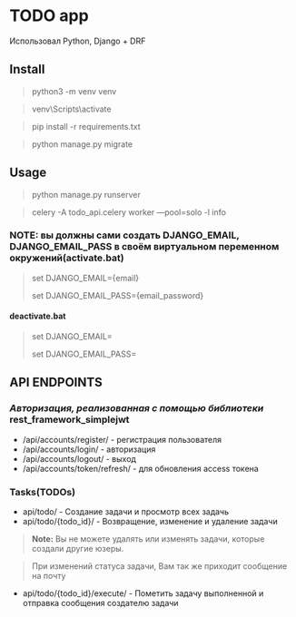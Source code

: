 # TODO app
Использовал Python, Django + DRF

## Install
> python3 -m venv venv

> venv\Scripts\activate

> pip install -r requirements.txt

> python manage.py migrate

## Usage

> python manage.py runserver

> celery -A todo_api.celery worker —pool=solo -l info

### **NOTE:** вы должны сами создать DJANGO_EMAIL, DJANGO_EMAIL_PASS в своём виртуальном переменном окружений(activate.bat)
> set DJANGO_EMAIL={email} 
> 
> set DJANGO_EMAIL_PASS={email_password}
#### deactivate.bat
> set DJANGO_EMAIL=
> 
> set DJANGO_EMAIL_PASS=

## API ENDPOINTS
### _Авторизация, реализованная с помощью библиотеки_ rest_framework_simplejwt
- /api/accounts/register/ - регистрация пользователя
- /api/accounts/login/ - авторизация
- /api/accounts/logout/ - выход
- /api/accounts/token/refresh/ - для обновления access токена

### Tasks(TODOs)
- api/todo/ - Создание задачи и просмотр всех задачь
- api/todo/{todo_id}/ - Возвращение, изменение и удаление задачи
> **Note:** Вы не можете удалять или изменять задачи, которые создали другие юзеры.

> При изменений статуса задачи, Вам так же приходит сообщение на почту
- api/todo/{todo_id}/execute/ - Пометить задачу выполненной и отправка сообщения создателю задачи
